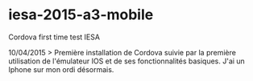 # iesa-2015-a3-mobile
Cordova first time test IESA

10/04/2015 > Première installation de Cordova suivie par la première utilisation de l'émulateur IOS et de ses fonctionnalités basiques. J'ai un Iphone sur mon ordi désormais.
